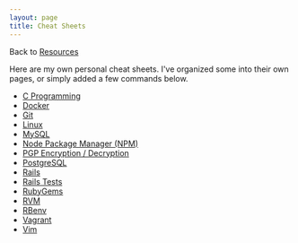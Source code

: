 ```yaml
---
layout: page
title: Cheat Sheets
---
```


Back to [Resources](/resources/)

Here are my own personal cheat sheets. I've organized some into their own pages, or simply added a few commands below.

* [C Programming](/resources/cheat-sheets/c/)
* [Docker](/resources/cheat-sheets/docker/)
* [Git](/resources/cheat-sheets/git/)
* [Linux](/resources/cheat-sheets/linux/)
* [MySQL](/resources/cheat-sheets/mysql/)
* [Node Package Manager (NPM)](/resources/cheat-sheets/npm/)
* [PGP Encryption / Decryption](/resources/cheat-sheets/pgp/)
* [PostgreSQL](/resources/cheat-sheets/postgresql/)
* [Rails](/resources/cheat-sheets/rails/)
* [Rails Tests](/resources/cheat-sheets/rails-tests/)
* [RubyGems](/resources/cheat-sheets/rubygems/)
* [RVM](/resources/cheat-sheets/rvm/)
* [RBenv](/resources/cheat-sheets/rbenv/)
* [Vagrant](/resources/cheat-sheets/vagrant/)
* [Vim](/resources/cheat-sheets/vim/)
